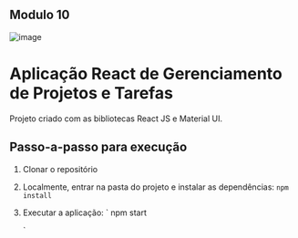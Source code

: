 ## Modulo 10

![image](https://github.com/user-attachments/assets/834c8b50-016f-4dc0-b12e-ab9e388ad119)

# Aplicação React de Gerenciamento de Projetos e Tarefas

Projeto criado com as bibliotecas React JS e Material UI.

## Passo-a-passo para execução

1. Clonar o repositório
2. Localmente, entrar na pasta do projeto e instalar as dependências:
   `
   npm install
   `
3. Executar a aplicação:
   `
   npm start



   `
